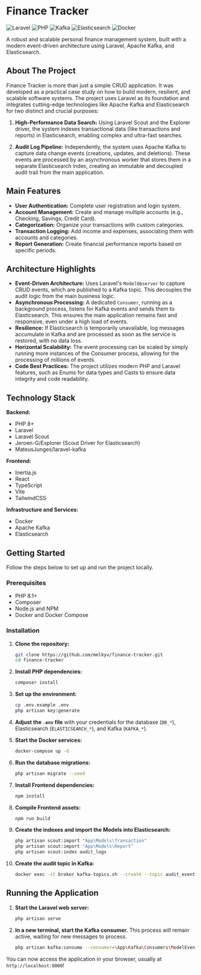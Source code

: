 # Finance Tracker

![Laravel](https://img.shields.io/badge/Laravel-FF2D20?style=for-the-badge&logo=laravel&logoColor=white)
![PHP](https://img.shields.io/badge/PHP-777BB4?style=for-the-badge&logo=php&logoColor=white)
![Kafka](https://img.shields.io/badge/Apache%20Kafka-231F20?style=for-the-badge&logo=apachekafka&logoColor=white)
![Elasticsearch](https://img.shields.io/badge/Elasticsearch-005571?style=for-the-badge&logo=elasticsearch&logoColor=white)
![Docker](https://img.shields.io/badge/Docker-2496ED?style=for-the-badge&logo=docker&logoColor=white)

A robust and scalable personal finance management system, built with a modern event-driven architecture using Laravel, Apache Kafka, and Elasticsearch.

## About The Project

Finance Tracker is more than just a simple CRUD application. It was developed as a practical case study on how to build modern, resilient, and scalable software systems. The project uses Laravel as its foundation and integrates cutting-edge technologies like Apache Kafka and Elasticsearch for two distinct and crucial purposes:

1.  **High-Performance Data Search:** Using Laravel Scout and the Explorer driver, the system indexes transactional data (like transactions and reports) in Elasticsearch, enabling complex and ultra-fast searches.

2.  **Audit Log Pipeline:** Independently, the system uses Apache Kafka to capture data change events (creations, updates, and deletions). These events are processed by an asynchronous worker that stores them in a separate Elasticsearch index, creating an immutable and decoupled audit trail from the main application.

## Main Features

- **User Authentication:** Complete user registration and login system.
- **Account Management:** Create and manage multiple accounts (e.g., Checking, Savings, Credit Card).
- **Categorization:** Organize your transactions with custom categories.
- **Transaction Logging:** Add income and expenses, associating them with accounts and categories.
- **Report Generation:** Create financial performance reports based on specific periods.

## Architecture Highlights

- **Event-Driven Architecture:** Uses Laravel's `ModelObserver` to capture CRUD events, which are published to a Kafka topic. This decouples the audit logic from the main business logic.
- **Asynchronous Processing:** A dedicated `Consumer`, running as a background process, listens for Kafka events and sends them to Elasticsearch. This ensures the main application remains fast and responsive, even under a high load of events.
- **Resilience:** If Elasticsearch is temporarily unavailable, log messages accumulate in Kafka and are processed as soon as the service is restored, with no data loss.
- **Horizontal Scalability:** The event processing can be scaled by simply running more instances of the Consumer process, allowing for the processing of millions of events.
- **Code Best Practices:** The project utilizes modern PHP and Laravel features, such as Enums for data types and Casts to ensure data integrity and code readability.

## Technology Stack

**Backend:**
- PHP 8+
- Laravel
- Laravel Scout
- Jeroen-G/Explorer (Scout Driver for Elasticsearch)
- MateusJunges/laravel-kafka

**Frontend:**
- Inertia.js
- React
- TypeScript
- Vite
- TailwindCSS

**Infrastructure and Services:**
- Docker
- Apache Kafka
- Elasticsearch

## Getting Started

Follow the steps below to set up and run the project locally.

### Prerequisites

- PHP 8.1+
- Composer
- Node.js and NPM
- Docker and Docker Compose

### Installation

1.  **Clone the repository:**
    ```sh
    git clone https://github.com/melkyv/finance-tracker.git
    cd finance-tracker
    ```

2.  **Install PHP dependencies:**
    ```sh
    composer install
    ```

3.  **Set up the environment:**
    ```sh
    cp .env.example .env
    php artisan key:generate
    ```

4.  **Adjust the `.env` file** with your credentials for the database (`DB_*`), Elasticsearch (`ELASTICSEARCH_*`), and Kafka (`KAFKA_*`).

5.  **Start the Docker services:**
    ```sh
    docker-compose up -d
    ```

6.  **Run the database migrations:**
    ```sh
    php artisan migrate --seed
    ```

7.  **Install Frontend dependencies:**
    ```sh
    npm install
    ```

8.  **Compile Frontend assets:**
    ```sh
    npm run build
    ```

9.  **Create the indexes and import the Models into Elasticsearch:**
    ```sh
    php artisan scout:import "App\Models\Transaction"
    php artisan scout:import "App\Models\Report"
    php artisan scout:index audit_logs
    ```

10. **Create the audit topic in Kafka:**
    ```sh
    docker exec -it broker kafka-topics.sh --create --topic audit_events --bootstrap-server localhost:9092 --replication-factor 1 --partitions 3
    ```

## Running the Application

1.  **Start the Laravel web server:**
    ```sh
    php artisan serve
    ```

2.  **In a new terminal, start the Kafka consumer.** This process will remain active, waiting for new messages to process.
    ```sh
    php artisan kafka:consume --consumer=\App\Kafka\Consumers\ModelEventConsumer --topics=audit_events
    ```

You can now access the application in your browser, usually at `http://localhost:8000`!